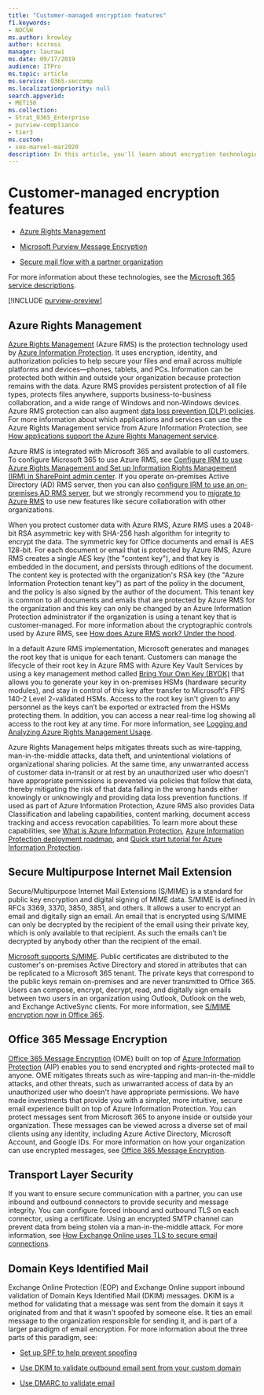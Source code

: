 ```yaml
---
title: "Customer-managed encryption features"
f1.keywords:
- NOCSH
ms.author: krowley
author: kccross
manager: laurawi
ms.date: 09/17/2019
audience: ITPro
ms.topic: article
ms.service: O365-seccomp
ms.localizationpriority: null
search.appverid:
- MET150
ms.collection:
- Strat_O365_Enterprise
- purview-compliance
- tier3
ms.custom:
- seo-marvel-mar2020
description: In this article, you'll learn about encryption technologies that you can manage and configure in Microsoft 365.
---
```


# Customer-managed encryption features

- [Azure Rights Management](/azure/information-protection/what-is-azure-rms)

- [Microsoft Purview Message Encryption](https://products.office.com/en-us/exchange/office-365-message-encryption)

- [Secure mail flow with a partner organization](/exchange/mail-flow-best-practices/use-connectors-to-configure-mail-flow/set-up-connectors-for-secure-mail-flow-with-a-partner)

For more information about these technologies, see the [Microsoft 365 service descriptions](/office365/servicedescriptions/office-365-service-descriptions-technet-library).

[!INCLUDE [purview-preview](../includes/purview-preview.md)]

## Azure Rights Management

[Azure Rights Management](/azure/information-protection/what-is-azure-rms) (Azure RMS) is the protection technology used by [Azure Information Protection](/information-protection/understand-explore/what-is-information-protection). It uses encryption, identity, and authorization policies to help secure your files and email across multiple platforms and devices—phones, tablets, and PCs. Information can be protected both within and outside your organization because protection remains with the data. Azure RMS provides persistent protection of all file types, protects files anywhere, supports business-to-business collaboration, and a wide range of Windows and non-Windows devices. Azure RMS protection can also augment [data loss prevention (DLP) policies](/exchange/security-and-compliance/data-loss-prevention/data-loss-prevention). For more information about which applications and services can use the Azure Rights Management service from Azure Information Protection, see [How applications support the Azure Rights Management service](/information-protection/understand-explore/applications-support).

Azure RMS is integrated with Microsoft 365 and available to all customers. To configure Microsoft 365 to use Azure RMS, see [Configure IRM to use Azure Rights Management and Set up Information Rights Management (IRM) in SharePoint admin center](../enterprise/activate-rms-in-microsoft-365.md). If you operate on-premises Active Directory (AD) RMS server, then you can also [configure IRM to use an on-premises AD RMS server](/microsoft-365/compliance/configure-irm-to-use-an-on-premises-ad-rms-server), but we strongly recommend you to [migrate to Azure RMS](/azure/information-protection/migrate-from-ad-rms-to-azure-rms) to use new features like secure collaboration with other organizations.

When you protect customer data with Azure RMS, Azure RMS uses a 2048-bit RSA asymmetric key with SHA-256 hash algorithm for integrity to encrypt the data. The symmetric key for Office documents and email is AES 128-bit. For each document or email that is protected by Azure RMS, Azure RMS creates a single AES key (the "content key"), and that key is embedded in the document, and persists through editions of the document. The content key is protected with the organization's RSA key (the "Azure Information Protection tenant key") as part of the policy in the document, and the policy is also signed by the author of the document. This tenant key is common to all documents and emails that are protected by Azure RMS for the organization and this key can only be changed by an Azure Information Protection administrator if the organization is using a tenant key that is customer-managed. For more information about the cryptographic controls used by Azure RMS, see [How does Azure RMS work? Under the hood](/information-protection/understand-explore/how-does-it-work).

In a default Azure RMS implementation, Microsoft generates and manages the root key that is unique for each tenant. Customers can manage the lifecycle of their root key in Azure RMS with Azure Key Vault Services by using a key management method called [Bring Your Own Key (BYOK)](/azure/information-protection/plan-implement-tenant-key) that allows you to generate your key in on-premises HSMs (hardware security modules), and stay in control of this key after transfer to Microsoft's FIPS 140-2 Level 2-validated HSMs. Access to the root key isn't given to any personnel as the keys can’t be exported or extracted from the HSMs protecting them. In addition, you can access a near real-time log showing all access to the root key at any time. For more information, see [Logging and Analyzing Azure Rights Management Usage](/azure/information-protection/log-analyze-usage).

Azure Rights Management helps mitigates threats such as wire-tapping, man-in-the-middle attacks, data theft, and unintentional violations of organizational sharing policies. At the same time, any unwarranted access of customer data in-transit or at rest by an unauthorized user who doesn't have appropriate permissions is prevented via policies that follow that data, thereby mitigating the risk of that data falling in the wrong hands either knowingly or unknowingly and providing data loss prevention functions. If used as part of Azure Information Protection, Azure RMS also provides Data Classification and labeling capabilities, content marking, document access tracking and access revocation capabilities. To learn more about these capabilities, see [What is Azure Information Protection](/information-protection/understand-explore/what-is-information-protection), [Azure Information Protection deployment roadmap](/information-protection/plan-design/deployment-roadmap), and [Quick start tutorial for Azure Information Protection](/information-protection/get-started/infoprotect-quick-start-tutorial).

## Secure Multipurpose Internet Mail Extension

Secure/Multipurpose Internet Mail Extensions (S/MIME) is a standard for public key encryption and digital signing of MIME data. S/MIME is defined in RFCs 3369, 3370, 3850, 3851, and others. It allows a user to encrypt an email and digitally sign an email. An email that is encrypted using S/MIME can only be decrypted by the recipient of the email using their private key, which is only available to that recipient. As such the emails can’t be decrypted by anybody other than the recipient of the email.

[Microsoft supports S/MIME](https://blogs.technet.com/b/exchange/archive/2014/12/15/how-to-configure-s-mime-in-office-365.aspx). Public certificates are distributed to the customer's on-premises Active Directory and stored in attributes that can be replicated to a Microsoft 365 tenant. The private keys that correspond to the public keys remain on-premises and are never transmitted to Office 365. Users can compose, encrypt, decrypt, read, and digitally sign emails between two users in an organization using Outlook, Outlook on the web, and Exchange ActiveSync clients. For more information, see [S/MIME encryption now in Office 365](https://blogs.office.com/2014/02/26/smime-encryption-now-in-office-365/).

## Office 365 Message Encryption

[Office 365 Message Encryption](https://products.office.com/exchange/office-365-message-encryption) (OME) built on top of [Azure Information Protection](/information-protection/understand-explore/what-is-information-protection) (AIP) enables you to send encrypted and rights-protected mail to anyone. OME mitigates threats such as wire-tapping and man-in-the-middle attacks, and other threats, such as unwarranted access of data by an unauthorized user who doesn't have appropriate permissions. We have made investments that provide you with a simpler, more intuitive, secure email experience built on top of Azure Information Protection. You can protect messages sent from Microsoft 365 to anyone inside or outside your organization. These messages can be viewed across a diverse set of mail clients using any identity, including Azure Active Directory, Microsoft Account, and Google IDs. For more information on how your organization can use encrypted messages, see [Office 365 Message Encryption](./ome.md).

## Transport Layer Security

If you want to ensure secure communication with a partner, you can use inbound and outbound connectors to provide security and message integrity. You can configure forced inbound and outbound TLS on each connector, using a certificate. Using an encrypted SMTP channel can prevent data from being stolen via a man-in-the-middle attack. For more information, see [How Exchange Online uses TLS to secure email connections](./exchange-online-uses-tls-to-secure-email-connections.md).

## Domain Keys Identified Mail

Exchange Online Protection (EOP) and Exchange Online support inbound validation of Domain Keys Identified Mail (DKIM) messages. DKIM is a method for validating that a message was sent from the domain it says it originated from and that it wasn't spoofed by someone else. It ties an email message to the organization responsible for sending it, and is part of a larger paradigm of email encryption. For more information about the three parts of this paradigm, see:

- [Set up SPF to help prevent spoofing](/microsoft-365/security/office-365-security/email-authentication-spf-configure)

- [Use DKIM to validate outbound email sent from your custom domain](/microsoft-365/security/office-365-security/email-authentication-dkim-configure)

- [Use DMARC to validate email](/microsoft-365/security/office-365-security/email-authentication-dmarc-configurel)
